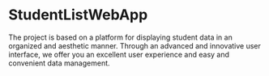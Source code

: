 # StudentListWebApp
The project is based on a platform for displaying student data in an organized and aesthetic manner. Through an advanced and innovative user interface, we offer you an excellent user experience and easy and convenient data management.
